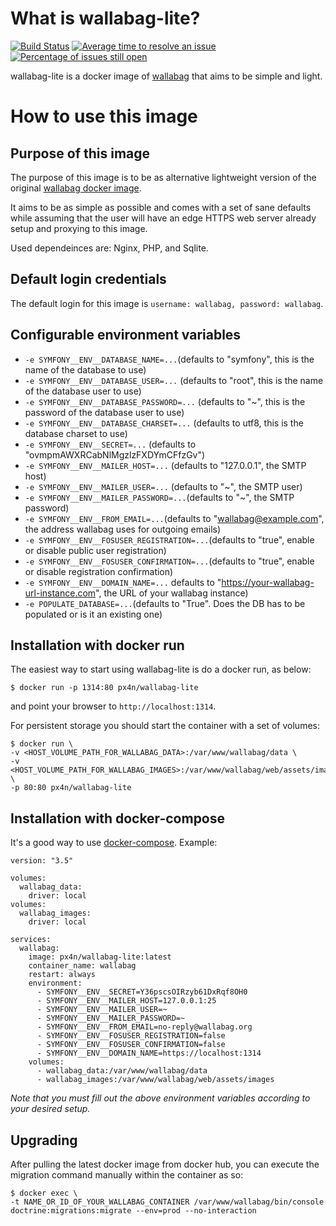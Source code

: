 # What is wallabag-lite?

[![Build Status](https://travis-ci.org/px4n/docker-wallabag-lite.svg?branch=master)](https://travis-ci.org/px4n/docker-wallabag-lite) [![Average time to resolve an issue](https://isitmaintained.com/badge/resolution/px4n/docker-wallabag-lite.svg)](https://isitmaintained.com/project/px4n/docker-wallabag-lite "Average time to resolve an issue") [![Percentage of issues still open](https://isitmaintained.com/badge/open/px4n/docker-wallabag-lite.svg)](https://isitmaintained.com/project/px4n/docker-wallabag-lite "Percentage of issues still open") 

wallabag-lite is a docker image of [wallabag](https://www.wallabag.org/) that aims to be simple and light.

# How to use this image

## Purpose of this image

The purpose of this image is to be as alternative lightweight version of the original [wallabag docker image](https://github.com/wallabag/docker). 

It aims to be as simple as possible and comes with a set of sane defaults while assuming that the user will have an edge HTTPS web server already setup and proxying to this image.

Used dependeinces are: Nginx, PHP, and Sqlite.

## Default login credentials 

The default login for this image is  `username: wallabag, password: wallabag`.

## Configurable environment variables

- `-e SYMFONY__ENV__DATABASE_NAME=...`(defaults to "symfony", this is the name of the database to use)
- `-e SYMFONY__ENV__DATABASE_USER=...` (defaults to "root", this is the name of the database user to use)
- `-e SYMFONY__ENV__DATABASE_PASSWORD=...` (defaults to "~", this is the password of the database user to use)
- `-e SYMFONY__ENV__DATABASE_CHARSET=...` (defaults to utf8, this is the database charset to use)
- `-e SYMFONY__ENV__SECRET=...` (defaults to "ovmpmAWXRCabNlMgzlzFXDYmCFfzGv")
- `-e SYMFONY__ENV__MAILER_HOST=...`  (defaults to "127.0.0.1", the SMTP host)
- `-e SYMFONY__ENV__MAILER_USER=...` (defaults to "~", the SMTP user)
- `-e SYMFONY__ENV__MAILER_PASSWORD=...`(defaults to "~", the SMTP password)
- `-e SYMFONY__ENV__FROM_EMAIL=...`(defaults to "wallabag@example.com", the address wallabag uses for outgoing emails)
- `-e SYMFONY__ENV__FOSUSER_REGISTRATION=...`(defaults to "true", enable or disable public user registration)
- `-e SYMFONY__ENV__FOSUSER_CONFIRMATION=...`(defaults to "true", enable or disable registration confirmation)
- `-e SYMFONY__ENV__DOMAIN_NAME=...`  defaults to "https://your-wallabag-url-instance.com", the URL of your wallabag instance)
- `-e POPULATE_DATABASE=...`(defaults to "True". Does the DB has to be populated or is it an existing one)

## Installation with docker run

The easiest way to start using wallabag-lite is do a docker run, as below:

```
$ docker run -p 1314:80 px4n/wallabag-lite
```

and point your browser to `http://localhost:1314`.

For persistent storage you should start the container with a set of volumes:

```
$ docker run \
-v <HOST_VOLUME_PATH_FOR_WALLABAG_DATA>:/var/www/wallabag/data \
-v <HOST_VOLUME_PATH_FOR_WALLABAG_IMAGES>:/var/www/wallabag/web/assets/images \
-p 80:80 px4n/wallabag-lite
```

## Installation with docker-compose

It's a good way to use [docker-compose](https://docs.docker.com/compose/). Example:

```
version: "3.5"

volumes:
  wallabag_data:
    driver: local
volumes:
  wallabag_images:
    driver: local

services:
  wallabag:
    image: px4n/wallabag-lite:latest
    container_name: wallabag
    restart: always
    environment:
      - SYMFONY__ENV__SECRET=Y36pscsOIRzyb61DxRqf8OH0
      - SYMFONY__ENV__MAILER_HOST=127.0.0.1:25
      - SYMFONY__ENV__MAILER_USER=~
      - SYMFONY__ENV__MAILER_PASSWORD=~
      - SYMFONY__ENV__FROM_EMAIL=no-reply@wallabag.org
      - SYMFONY__ENV__FOSUSER_REGISTRATION=false
      - SYMFONY__ENV__FOSUSER_CONFIRMATION=false
      - SYMFONY__ENV__DOMAIN_NAME=https://localhost:1314
    volumes:
      - wallabag_data:/var/www/wallabag/data
      - wallabag_images:/var/www/wallabag/web/assets/images

```

_Note that you must fill out the above environment variables according to your desired setup._

## Upgrading

After pulling the latest docker image from docker hub, you can execute the migration command manually within the container as so:

```
$ docker exec \
-t NAME_OR_ID_OF_YOUR_WALLABAG_CONTAINER /var/www/wallabag/bin/console doctrine:migrations:migrate --env=prod --no-interaction
```